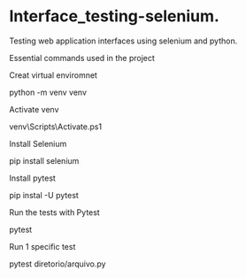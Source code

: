 # Interface_testing-selenium.
Testing web application interfaces using selenium and python.




Essential commands used in the project

Creat virtual enviromnet

python -m venv venv

Activate venv 

venv\Scripts\Activate.ps1

Install Selenium

pip install selenium

Install pytest

pip instal  -U pytest

Run the tests with Pytest

pytest

Run 1 specific test

pytest diretorio/arquivo.py
